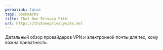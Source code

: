 ```yaml
---
permalink: false
tags: bookmarks
title: That One Privacy Site
url: https://thatoneprivacysite.net
---
```

Детальный обзор провайдеров VPN и электронной почты для тех, кому важна приватность.
